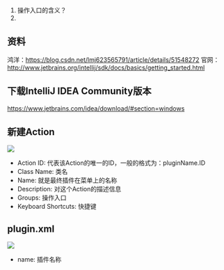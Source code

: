 
1. 操作入口的含义？
2. 



## 资料
鸿洋：https://blog.csdn.net/lmj623565791/article/details/51548272
官网：http://www.jetbrains.org/intellij/sdk/docs/basics/getting_started.html


## 下载IntelliJ IDEA Community版本
https://www.jetbrains.com/idea/download/#section=windows


## 新建Action
![](https://upload-images.jianshu.io/upload_images/7004853-75089ac3b32f20b9.png?imageMogr2/auto-orient/strip%7CimageView2/2/w/1240)

- Action ID: 代表该Action的唯一的ID，一般的格式为：pluginName.ID
- Class Name: 类名
- Name: 就是最终插件在菜单上的名称
- Description: 对这个Action的描述信息
- Groups: 操作入口 
- Keyboard Shortcuts: 快捷键

## plugin.xml
![](https://upload-images.jianshu.io/upload_images/7004853-5b8fccd97afc0f49.png?imageMogr2/auto-orient/strip%7CimageView2/2/w/1240)
- name: 插件名称
